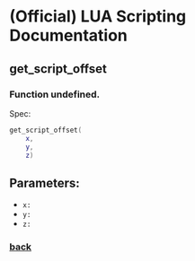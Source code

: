 
# (Official) LUA Scripting Documentation

## get_script_offset

### Function undefined.

Spec:
```lua
get_script_offset(
	x,
	y,
	z)
```
## Parameters:
- `x:` 
- `y:` 
- `z:` 
### [back](../other)
